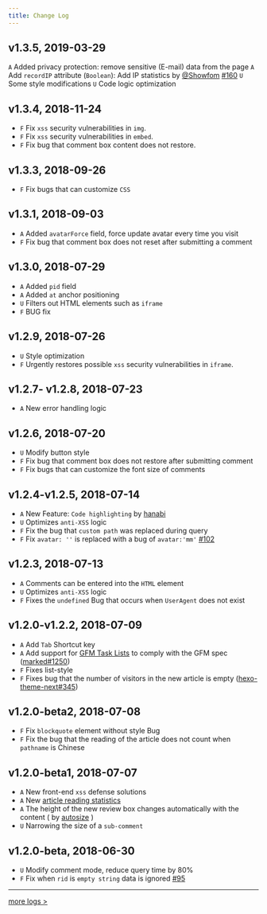 ```yaml
---
title: Change Log
---
```

## v1.3.5, 2019-03-29
`A` Added privacy protection: remove sensitive (E-mail) data from the page
`A` Add `recordIP` attribute (`Boolean`): Add IP statistics by [@Showfom](https://github.com/Showfom) [#160](https://github.com/xCss/Valine/issues/160) 
`U` Some style modifications
`U` Code logic optimization

## v1.3.4, 2018-11-24
- `F` Fix `xss` security vulnerabilities in `img`.
- `F` Fix `xss` security vulnerabilities in `embed`.
- `F` Fix bug that comment box content does not restore.

## v1.3.3, 2018-09-26

- `F` Fix bugs that can customize `CSS`

## v1.3.1, 2018-09-03

- `A` Added `avatarForce` field, force update avatar every time you visit
- `F` Fix bug that comment box does not reset after submitting a comment

## v1.3.0, 2018-07-29

- `A` Added `pid` field
- `A` Added `at` anchor positioning
- `U` Filters out HTML elements such as `iframe`
- `F` BUG fix

## v1.2.9, 2018-07-26

- `U` Style optimization
- `F` Urgently restores possible `xss` security vulnerabilities in `iframe`.

## v1.2.7- v1.2.8, 2018-07-23

- `A` New error handling logic

## v1.2.6, 2018-07-20

- `U` Modify button style
- `F` Fix bug that comment box does not restore after submitting comment
- `F` Fix bugs that can customize the font size of comments

## v1.2.4-v1.2.5, 2018-07-14

- `A` New Feature: `Code highlighting` by [hanabi](https://github.com/egoist/hanabi)
- `U` Optimizes `anti-XSS` logic
- `F` Fix the bug that `custom path` was replaced during query
- `F` Fix `avatar: ''` is replaced with a bug of `avatar:'mm'` [#102](https://github.com/xCss/Valine/issues/102)

## v1.2.3, 2018-07-13
- `A` Comments can be entered into the `HTML` element
- `U` Optimizes `anti-XSS` logic
- `F` Fixes the `undefined` Bug that occurs when `UserAgent` does not exist

## v1.2.0-v1.2.2, 2018-07-09

- `A` Add `Tab` Shortcut key
- `A` Add support for [GFM Task Lists](https://github.github.com/gfm/#task-list-items-extension-) to comply with the GFM spec ([marked#1250](https://github.com/markedjs/marked/pull/1250))
- `F` Fixes list-style
- `F` Fixes bug that the number of visitors in the new article is empty ([hexo-theme-next#345](https://github.com/theme-next/hexo-theme-next/pull/345#issuecomment-403285823))

## v1.2.0-beta2, 2018-07-08

- `F` Fix `blockquote` element without style Bug
- `F` Fix the bug that the reading of the article does not count when `pathname` is Chinese

## v1.2.0-beta1, 2018-07-07

- `A` New front-end `xss` defense solutions
- `A` New [article reading statistics](/en/visitor.html) 
- `A` The height of the new review box changes automatically with the content ( by [autosize](https://github.com/jackmoore/autosize) )
- `U` Narrowing the size of a `sub-comment`

## v1.2.0-beta, 2018-06-30

- `U` Modify comment mode, reduce query time by 80%
- `F` Fix when `rid` is `empty string` data is ignored [#95](https://github.com/xCss/Valine/issues/95)

---------------

[more logs >](https://github.com/xCss/Valine/releases)

